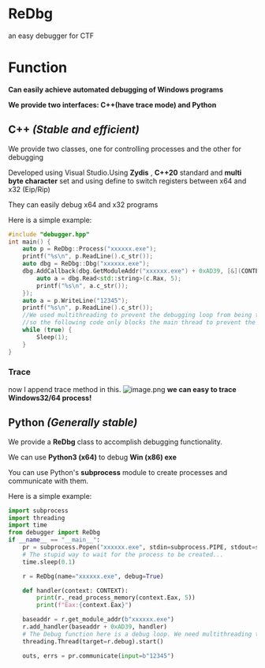 # ReDbg
an easy debugger for CTF
# Function
**Can easily achieve automated debugging of Windows programs**  

**We provide two interfaces: C++(have trace mode) and Python**
## C++ *(Stable and efficient)*
We provide two classes, one for controlling processes and the other for debugging  

Developed using Visual Studio.Using **Zydis** , **C++20** standard and **multi byte character** set and using define to switch registers between x64 and x32 (Eip/Rip)  

They can easily debug x64 and x32 programs   

Here is a simple example:  
```cpp
#include "debugger.hpp"
int main() {
	auto p = ReDbg::Process("xxxxxx.exe");
	printf("%s\n", p.ReadLine().c_str());
	auto dbg = ReDbg::Dbg("xxxxxx.exe");
	dbg.AddCallback(dbg.GetModuleAddr("xxxxxx.exe") + 0xAD39, [&](CONTEXT c)->void {
		auto a = dbg.Read<std::string>(c.Rax, 5);
		printf("%s\n", a.c_str());
	});
	auto a = p.WriteLine("12345");
	printf("%s\n", p.ReadLine().c_str());
    //We used multithreading to prevent the debugging loop from being terminated.
    //so the following code only blocks the main thread to prevent the program from ending
	while (true) {
		Sleep(1);
	}
}
```
### Trace
now I append trace method in this.
![image.png](https://s2.loli.net/2025/01/12/CJSXAo95OP4FU2Z.png)
**we can easy to trace Windows32/64 process!**
## Python *(Generally stable)*
We provide a **ReDbg** class to accomplish debugging functionality.    

We can use **Python3 (x64)** to debug **Win (x86) exe**  

You can use Python's **subprocess** module to create processes and communicate with them.  

Here is a simple example:  
```Python
import subprocess
import threading
import time
from debugger import ReDbg
if __name__ == "__main__":
    pr = subprocess.Popen("xxxxxx.exe", stdin=subprocess.PIPE, stdout=subprocess.PIPE,shell=True)
    # The stupid way to wait for the process to be created...
    time.sleep(0.1)

    r = ReDbg(name="xxxxxx.exe", debug=True)

    def handler(context: CONTEXT):
        print(r._read_process_memory(context.Eax, 5))
        print(f"Eax:{context.Eax}")

    baseaddr = r.get_module_addr(b"xxxxxx.exe")
    r.add_handler(baseaddr + 0xAD39, handler)
    # The Debug function here is a debug loop. We need multithreading to prevent it from blocking the main thread
    threading.Thread(target=r.debug).start()

    outs, errs = pr.communicate(input=b"12345")
```